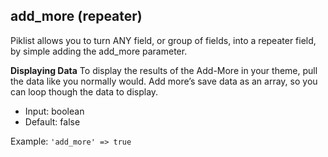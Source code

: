 ## add_more (repeater)

Piklist allows you to turn ANY field, or group of fields, into a repeater field, by simple adding the add_more parameter.

**Displaying Data**
To display the results of the Add-More in your theme, pull the data like you normally would. Add more’s save data as an array, so you can loop though the data to display.

* Input:  boolean
* Default:  false

Example:
`'add_more' => true`
